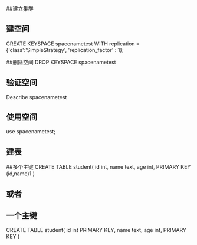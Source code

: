 ##建立集群


## 建空间
CREATE KEYSPACE spacenametest
WITH replication = {'class':'SimpleStrategy', 'replication_factor' : 1};

##删除空间 
DROP KEYSPACE spacenametest

## 验证空间
Describe spacenametest

## 使用空间
use spacenametest;

## 建表
##多个主键
CREATE TABLE student(
  id int,
  name text,
  age int,
  PRIMARY KEY (id,name)1
)

## 或者
## 一个主键
CREATE TABLE student(
  id int PRIMARY KEY,
  name text,
  age int,
  PRIMARY KEY
)

